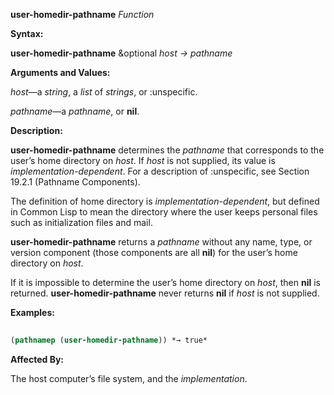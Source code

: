 **user-homedir-pathname** *Function* 



**Syntax:** 



**user-homedir-pathname** &amp;optional *host → pathname* 



**Arguments and Values:** 



*host*—a *string*, a *list* of *strings*, or :unspecific. 



*pathname*—a *pathname*, or **nil**. 



**Description:** 



**user-homedir-pathname** determines the *pathname* that corresponds to the user’s home directory on *host*. If *host* is not supplied, its value is *implementation-dependent*. For a description of :unspecific, see Section 19.2.1 (Pathname Components). 



The definition of home directory is *implementation-dependent*, but defined in Common Lisp to mean the directory where the user keeps personal files such as initialization files and mail. 



**user-homedir-pathname** returns a *pathname* without any name, type, or version component (those components are all **nil**) for the user’s home directory on *host*. 



If it is impossible to determine the user’s home directory on *host*, then **nil** is returned. **user-homedir-pathname** never returns **nil** if *host* is not supplied. 



**Examples:**
```lisp
 
(pathnamep (user-homedir-pathname)) *→ true* 

```
**Affected By:** 



The host computer’s file system, and the *implementation*. 





